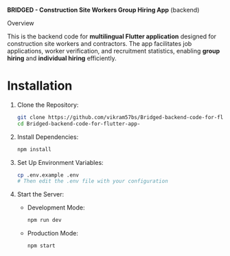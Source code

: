 **BRIDGED - Construction Site Workers Group Hiring App** (backend)

 Overview
 
This is the backend code for **multilingual Flutter application** designed for construction site workers and contractors. The app facilitates job applications, worker verification, and recruitment statistics, enabling **group hiring** and **individual hiring** efficiently.



 
# Installation

1. Clone the Repository:  
   ```sh
   git clone https://github.com/vikram57bs/Bridged-backend-code-for-flutter-app-.git
   cd Bridged-backend-code-for-flutter-app-
   ```

2. Install Dependencies:  
   ```sh
   npm install
   ```

3. Set Up Environment Variables:  
   ```sh
   cp .env.example .env
   # Then edit the .env file with your configuration
   ```

4. Start the Server:  
   - Development Mode:  
     ```sh
     npm run dev
     ```
   - Production Mode:  
     ```sh
     npm start
     ```




